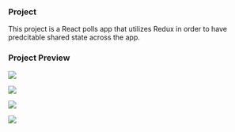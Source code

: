 ### Project

This project is a React polls app that utilizes Redux in order to have predcitable shared state across the app.

### Project Preview

![](https://user-images.githubusercontent.com/2933430/81010664-d78baf00-8e13-11ea-855e-359382ee9be9.png)

![](https://user-images.githubusercontent.com/2933430/81010657-d5c1eb80-8e13-11ea-9722-970250dcddec.png)

![](https://user-images.githubusercontent.com/2933430/81010652-d2c6fb00-8e13-11ea-8fa2-188b87f15db0.png)

![](https://user-images.githubusercontent.com/2933430/81010661-d65a8200-8e13-11ea-8db2-4571602b9fa1.png)
